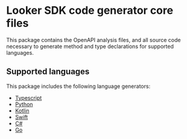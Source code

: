 # Looker SDK code generator core files

This package contains the OpenAPI analysis files, and all source code necessary to generate method and type declarations for supported languages.

## Supported languages

This package includes the following language generators:

- [Typescript](src/typescript.gen.ts)
- [Python](src/python.gen.ts)
- [Kotlin](src/kotlin.gen.ts)
- [Swift](src/swift.gen.ts)
- [C#](src/csharp.gen.ts)
- [Go](src/go.gen.ts)
